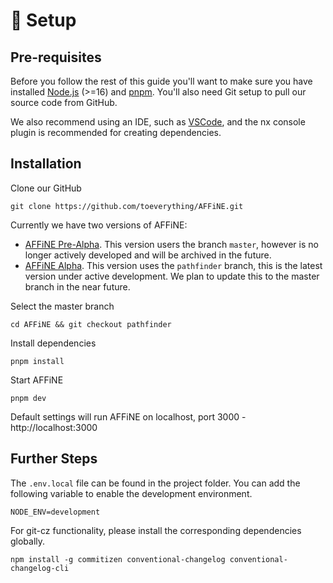 # 🌳 Setup

## Pre-requisites

Before you follow the rest of this guide you'll want to make sure you have installed [Node.js](https://nodejs.org/) (>=16) and [pnpm](https://pnpm.io/). You'll also need Git setup to pull our source code from GitHub.

We also recommend using an IDE, such as [VSCode](https://code.visualstudio.com/), and the nx console plugin is recommended for creating dependencies.

## Installation

Clone our GitHub

```
git clone https://github.com/toeverything/AFFiNE.git
```

Currently we have two versions of AFFiNE:

* [AFFiNE Pre-Alpha](https://livedemo.affine.pro/). This version users the branch `master`, however is no longer actively developed and will be archived in the future.
* [AFFiNE Alpha](https://pathfinder.affine.pro/). This version uses the `pathfinder` branch, this is the latest version under active development. We plan to update this to the master branch in the near future.

Select the master branch

```
cd AFFiNE && git checkout pathfinder
```

Install dependencies

```
pnpm install
```

Start AFFiNE

```
pnpm dev
```

Default settings will run AFFiNE on localhost, port 3000 - http://localhost:3000

## Further Steps

The `.env.local` file can be found in the project folder. You can add the following variable to enable the development environment.

```
NODE_ENV=development
```

For git-cz functionality, please install the corresponding dependencies globally.

```
npm install -g commitizen conventional-changelog conventional-changelog-cli
```
